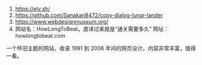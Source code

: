 1. https://elv.sh/
2. https://github.com/Sanakan8472/copy-dialog-lunar-lander
3. https://www.webdesignmuseum.org/
4. 网站名：HowLongToBeat，直译过来就是“通关需要多久”
网址：howlongtobeat.com

一个怀旧主题的网站，收录 1991 到 2006 年间的网页设计。内容非常丰富，值得一看。